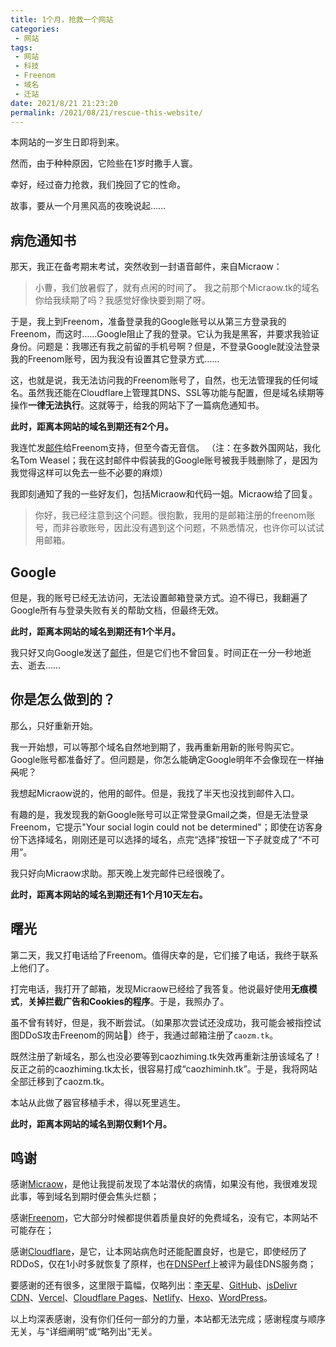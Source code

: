 ```yaml
---
title: 1个月，抢救一个网站
categories:
 - 网站
tags:
 - 网站
 - 科技
 - Freenom
 - 域名
 - 迁站
date: 2021/8/21 21:23:20
permalink: /2021/08/21/rescue-this-website/
---
```


本网站的一岁生日即将到来。

然而，由于种种原因，它险些在1岁时撒手人寰。

幸好，经过奋力抢救，我们挽回了它的性命。

故事，要从一个月黑风高的夜晚说起……

<!-- more -->

## 病危通知书

那天，我正在备考期末考试，突然收到一封语音邮件，来自Micraow：

> 小曹，我们放暑假了，就有点闲的时间了。 我之前那个Micraow.tk的域名你给我续期了吗？我感觉好像快要到期了呀。

于是，我上到Freenom，准备登录我的Google账号以从第三方登录我的Freenom，而这时……Google阻止了我的登录。它认为我是黑客，并要求我验证身份。问题是：我哪还有我之前留的手机号啊？但是，不登录Google就没法登录我的Freenom账号，因为我没有设置其它登录方式……

这，也就是说，我无法访问我的Freenom账号了，自然，也无法管理我的任何域名。虽然我还能在Cloudflare上管理其DNS、SSL等功能与配置，但是域名续期等操作**一律无法执行**。这就等于，给我的网站下了一篇病危通知书。

**此时，距离本网站的域名到期还有2个月。**

我连忙发[邮件](https://email-archives.caozm.tk/freenom-help-me.html)给Freenom支持，但至今杳无音信。
（注：在多数外国网站，我化名Tom Weasel；我在这封邮件中假装我的Google账号被我手贱删除了，是因为我觉得这样可以免去一些不必要的麻烦）

我即刻通知了我的一些好友们，包括Micraow和代码一姐。Micraow给了回复。

> 你好，我已经注意到这个问题。很抱歉，我用的是邮箱注册的freenom账号，而非谷歌账号，因此没有遇到这个问题，不熟悉情况，也许你可以试试用邮箱。

## Google

但是，我的账号已经无法访问，无法设置邮箱登录方式。迫不得已，我翻遍了Google所有与登录失败有关的帮助文档，但最终无效。

**此时，距离本网站的域名到期还有1个半月。**

我只好又向Google发送了[邮件](https://email-archives.caozm.tk/google-help-me.html)，但是它们也不曾回复。时间正在一分一秒地逝去、逝去……

## 你是怎么做到的？

那么，只好重新开始。

我一开始想，可以等那个域名自然地到期了，我再重新用新的账号购买它。Google账号都准备好了。但问题是，你怎么能确定Google明年不会像现在一样~~抽风~~呢？

我想起Micraow说的，他用的邮件。但是，我找了半天也没找到邮件入口。

有趣的是，我发现我的新Google账号可以正常登录Gmail之类，但是无法登录Freenom，它提示"Your social login could not be determined"；即使在访客身份下选择域名，刚刚还是可以选择的域名，点完“选择”按钮一下子就变成了“不可用”。

我只好向Micraow求助。那天晚上发完邮件已经很晚了。

**此时，距离本网站的域名到期还有1个月10天左右。**

## 曙光

第二天，我又打电话给了Freenom。值得庆幸的是，它们接了电话，我终于联系上他们了。

<!DOCTYPE html><head><meta charset="utf-8">
<link rel="stylesheet" href="https://cdn.jsdelivr.net/npm/aplayer@1.10.1/dist/APlayer.min.js"></head><body>
<div id="aplayer"></div>
<script src="https://cdn.jsdelivr.net/npm/aplayer@1.10.1/dist/APlayer.min.js"></script>

<script type="text/javascript">
const ap = new APlayer({
    container: document.getElementById('aplayer'),
    audio: [{
        name: '我与Freenom通话录音',
        artist: '曹智铭',
        url: 'https://cdn.jsdelivr.net/gh/cao-zhiming/ss-caozhimingtk@0.9.5/audio/Freenom.m4a',
        cover: 'https://cdn.jsdelivr.net/gh/cao-zhiming/ss-caozhimingtk@0.9.5/img/favicon.jpg'
    }]
});
</script></body></html>

打完电话，我打开了邮箱，发现Micraow已经给了我答复。他说最好使用**无痕模式**，**关掉拦截广告和Cookies的程序**。于是，我照办了。

虽不曾有转好，但是，我不断尝试。（如果那次尝试还没成功，我可能会被指控试图DDoS攻击Freenom的网站🤣）终于，我通过邮箱注册了```caozm.tk```。

既然注册了新域名，那么也没必要等到caozhiming.tk失效再重新注册该域名了！反正之前的caozhiming.tk太长，很容易打成“caozhiminh.tk”。于是，我将网站全部迁移到了caozm.tk。

本站从此做了器官移植手术，得以死里逃生。

**此时，距离本网站的域名到期仅剩1个月。**

## 鸣谢

感谢[Micraow](https://msblog.ml)，是他让我提前发现了本站潜伏的病情，如果没有他，我很难发现此事，等到域名到期时便会焦头烂额；

感谢[Freenom](https://www.freenom.com/zh/index.html?lang=zh)，它大部分时候都提供着质量良好的免费域名，没有它，本网站不可能存在；

感谢[Cloudflare](https://www.cloudflare.com)，是它，让本网站病危时还能配置良好，也是它，即使经历了RDDoS，仅在1小时多就恢复了原样，也在[DNSPerf](https://dnsperf.com)上被评为最佳DNS服务商；

要感谢的还有很多，这里限于篇幅，仅略列出：[李天星](https://ltx1102.com)、[GitHub](https://github.com)、[jsDelivr CDN](https://cdn.jsdelivr.net)、[Vercel](https://vercel.com)、[Cloudflare Pages](https://pages.cloudflare.com)、[Netlify](https://netlify.com)、[Hexo](https://hexo.io)、[WordPress](https://cn.wordpress.org)。

以上均深表感谢，没有你们任何一部分的力量，本站都无法完成；感谢程度与顺序无关，与“详细阐明”或“略列出”无关。
